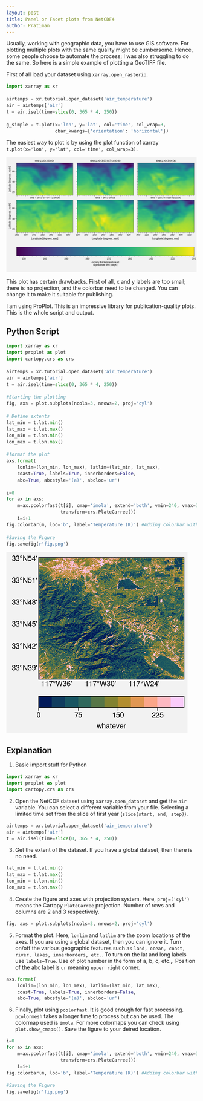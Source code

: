 ```yaml
---
layout: post
title: Panel or Facet plots from NetCDF4
author: Pratiman
---
```

Usually, working with geographic data, you have to use GIS software. For plotting multiple plots with the same quality might be cumbersome. Hence, some people choose to automate the process; I was also struggling to do the same. So here is a simple example of plotting a GeoTIFF file.

First of all load your dataset using ```xarray.open_rasterio```.

```python
import xarray as xr

airtemps = xr.tutorial.open_dataset('air_temperature')
air = airtemps['air']
t = air.isel(time=slice(0, 365 * 4, 250))

g_simple = t.plot(x='lon', y='lat', col='time', col_wrap=3,
                  cbar_kwargs={'orientation': 'horizontal'})
```

The easiest way to plot is by using the plot function of xarray ```t.plot(x='lon', y='lat', col='time', col_wrap=3)```.

![Dem Plot](/uploads/2020/07/10/Fig1.png)

This plot has certain drawbacks. First of all, x and y labels are too small; there is no projection, and the colorbar need to be changed. You can change it to make it suitable for publishing.

I am using ProPlot. This is an impressive library for publication-quality plots.
This is the whole script and output.

## Python Script

```python
import xarray as xr
import proplot as plot
import cartopy.crs as crs

airtemps = xr.tutorial.open_dataset('air_temperature')
air = airtemps['air']
t = air.isel(time=slice(0, 365 * 4, 250))

#Starting the plotting
fig, axs = plot.subplots(ncols=3, nrows=2, proj='cyl')

# Define extents
lat_min = t.lat.min()
lat_max = t.lat.max()
lon_min = t.lon.min()
lon_max = t.lon.max()

#format the plot
axs.format(
    lonlim=(lon_min, lon_max), latlim=(lat_min, lat_max),
    coast=True, labels=True, innerborders=False, 
    abc=True, abcstyle='(a)', abcloc='ur')

i=0
for ax in axs:
    m=ax.pcolorfast(t[i], cmap='imola', extend='both', vmin=240, vmax=300,
                    transform=crs.PlateCarree())
    i=i+1
fig.colorbar(m, loc='b', label='Temperature (K)') #Adding colorbar with label

#Saving the Figure
fig.savefig(r'fig.png')  
```
![{Pro Plot](/uploads/2020/06/30/Fig2.png)

## Explanation

1. Basic import stuff for Python
```python
import xarray as xr
import proplot as plot
import cartopy.crs as crs
```

2. Open the NetCDF dataset using ```xarray.open_dataset``` and get the ```air``` variable. You can select a different variable from your file. Selecting a limited time set from the slice of first year (```slice(start, end, step)```). 
```python
airtemps = xr.tutorial.open_dataset('air_temperature')
air = airtemps['air']
t = air.isel(time=slice(0, 365 * 4, 250))
```

3. Get the extent of the dataset. If you have a global dataset, then there is no need.
```python
lat_min = t.lat.min()
lat_max = t.lat.max()
lon_min = t.lon.min()
lon_max = t.lon.max()
```

4. Create the figure and axes with projection system. Here, ```proj=('cyl')``` means the Cartopy ```PlateCarree``` projection. Number of rows and columns are 2 and 3 respectively.
```python
fig, axs = plot.subplots(ncols=3, nrows=2, proj='cyl')
```

5. Format the plot. Here, ```lonlim``` and ```latlim``` are the zoom locations of the axes. If you are using a global dataset, then you can ignore it. Turn on/off the various geographic features such as ```land, ocean, coast, river, lakes, innerborders, etc.```. To turn on the lat and long labels use ```labels=True```. Use of plot number in the form of a, b, c, etc.,. Position of the abc label is ```ur``` meaning ```upper right``` corner.
```python
axs.format(
    lonlim=(lon_min, lon_max), latlim=(lat_min, lat_max),
    coast=True, labels=True, innerborders=False, 
    abc=True, abcstyle='(a)', abcloc='ur')
```

6. Finally, plot using ```pcolorfast```. It is good enough for fast processing. ```pcolormesh``` takes a longer time to process but can be used. The colormap used is ```imola```. For more colormaps you can check using ```plot.show_cmaps()```. Save the figure to your deired location.

```python
i=0
for ax in axs:
    m=ax.pcolorfast(t[i], cmap='imola', extend='both', vmin=240, vmax=300,
                    transform=crs.PlateCarree())
    i=i+1
fig.colorbar(m, loc='b', label='Temperature (K)') #Adding colorbar with label

#Saving the Figure
fig.savefig(r'fig.png') 
```


